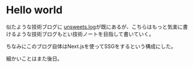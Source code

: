 # Hello world
似たような技術ブログに [unsweets.log](https://blog.unsweets.net/)が既にあるが、こちらはもっと気楽に書けるような技術ブログもとい技術ノートを目指して書いていく。

ちなみにこのブログ自体はNext.jsを使ってSSGをするという構成にした。

細かいことはまた後日。